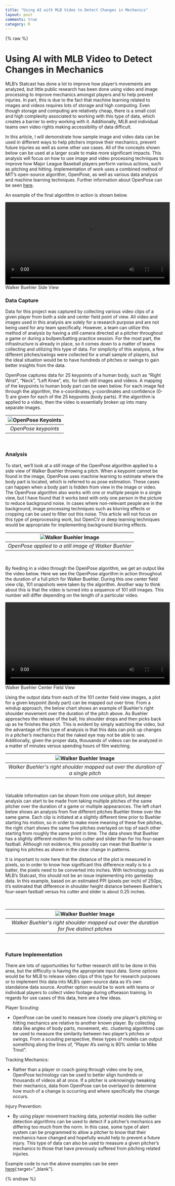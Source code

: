 ```yaml
---
title: "Using AI with MLB Video to Detect Changes in Mechanics"
layout: post
comments: true
category: R
---
```


{% raw %}

# Using AI with MLB Video to Detect Changes in Mechanics

MLB’s Statcast has done a lot to improve how player’s movements are analyzed, but little public research has been done using video and image processing to improve mechanics amongst players and to help prevent injuries.  In part, this is due to the fact that machine learning related to images and videos requires lots of storage and high computing.  Even though storage and computing are relatively cheap, there is a small cost and high complexity associated to working with this type of data, which creates a barrier to entry working with it. Additionally, MLB and individual teams own video rights making accessibility of data difficult. 

In this article, I will demonstrate how sample image and video data can be used in different ways to help pitchers improve their mechanics, prevent future injuries as well as some other use cases. All of the concepts shown below can be used at a larger scale to make more significant impacts.  This analysis will focus on how to use image and video processing techniques to improve how Major League Baseball players perform various actions, such as pitching and hitting.  Implementation of work uses a combined method of MIT’s open-source algorithm, OpenPose, as well as various data analysis and machine learning techniques.  Further information about OpenPose can be seen [here](https://github.com/CMU-Perceptual-Computing-Lab/openpose).

An example of the final algorithm in action is shown below.

<video width="520" controls>
<source type="video/mp4" src="/figure/2021-06-07-mlb-openpose/buehler_side_output.mp4">
</video>  
Walker Buehler Side View

<br>
  
### Data Capture

Data for this project was captured by collecting various video clips of a given player from both a side and center field point of view.  All video and images used in this analysis are solely for a research purpose and are not being used for any team specifically.  However, a team can utilize this method of analysis by having a still camera directed at a pitcher throughout a game or during a bullpen/batting practice session.  For the most part, the infrastructure is already in place, so it comes down to a matter of teams collecting and utilizing this type of data.  For simplicity of this analysis, a few different pitches/swings were collected for a small sample of players, but the ideal situation would be to have hundreds of pitches or swings to gain better insights from the data.

OpenPose captures data for 25 keypoints of a human body, such as “Right Wrist”, “Neck”, “Left Knee”, etc. for both still images and videos.  A mapping of the keypoints to human body part can be seen below.  For each image fed through the algorithm, the x-coordinates, y-coordinates and confidence (0-1) are given for each of the 25 keypoints (body parts).  If the algorithm is applied to a video, then the video is essentially broken up into many separate images.

| ![OpenPose Keyoints](/figure/2021-06-07-mlb-openpose/openpose_keypoints.png) |
|:--:| 
| *OpenPose keypoints* |
  
<br>
  
  
### Analysis 
To start, we’ll look at a still image of the OpenPose algorithm applied to a side view of Walker Buehler throwing a pitch.  When a keypoint cannot be found in the image, OpenPose uses machine learning to estimate where the body part is located, which is referred to as pose estimation.  These cases can happen when a body part is hidden from view in the image or video.  The OpenPose algorithm also works with one or multiple people in a single view, but I have found that it works best with only one person in the picture to reduce background noise. In cases where non-relevant people are in the background, image processing techniques such as blurring effects or cropping can be used to filter out this noise.  This article will not focus on this type of preprocessing work, but OpenCV or deep learning techniques would be appropriate for implementing background blurring effects. 


| ![Walker Buehler Image](/figure/2021-06-07-mlb-openpose/buehler1.png) |
|:--:| 
| *OpenPose applied to a still image of Walker Buehler* | 
  
<br>

By feeding in a video through the OpenPose algorithm, we get an output like the video below.  Here we see the OpenPose algorithm in action throughout the duration of a full pitch for Walker Buehler. During this one center field view clip, 101 snapshots were taken by the algorithm.  Another way to think about this is that the video is turned into a sequence of 101 still images.  This number will differ depending on the length of a particular video.  

<video width="520" controls>
<source type="video/mp4" src="/figure/2021-06-07-mlb-openpose/buehler_cf_output.gif">
</video>
Walker Buehler Center Field View

<br>
  
Using the output data from each of the 101 center field view images, a plot for a given keypoint (body part) can be mapped out over time.  From a windup approach, the below chart shows an example of Buehler’s right shoulder movement over the duration of the pitch above.  As Buehler approaches the release of the ball, his shoulder drops and then picks back up as he finishes the pitch.  This is evident by simply watching the video, but the advantage of this type of analysis is that this data can pick up changes in a pitcher’s mechanics that the naked eye may not be able to see.  Additionally, given the proper data, thousands of videos can be analyzed in a matter of minutes versus spending hours of film watching.

| ![Walker Buehler Image](/figure/2021-06-07-mlb-openpose/buehler2.png) |
|:--:| 
| *Walker Buehler's right shoulder mapped out over the duration of a single pitch* |

<br>

Valuable information can be shown from one unique pitch, but deeper analysis can start to be made from taking multiple pitches of the same pitcher over the duration of a game or multiple appearances.  The left chart below shows an analysis from five different pitches Buehler threw over the same game.  Each clip is initiated at a slightly different time prior to Buehler starting his motion, so in order to make more meaning of these five pitches, the right chart shows the same five pitches overlayed on top of each other starting from roughly the same point in time.  The data shows that Buehler has a slightly different motion for his cutter and slider than for his four-seam fastball.  Although not evidence, this possibly can mean that Buehler is tipping his pitches as shown in the clear change in patterns. 

It is important to note here that the distance of the plot is measured in pixels, so in order to know how significant this difference really is to a batter, the pixels need to be converted into inches.  With technology such as MLB’s Statcast, this should not be an issue implementing into gameday data.  In this example, based on an estimated PPI (pixels per inch) of 250px, it’s estimated that difference in shoulder height distance between Buehler’s four-seam fastball versus his cutter and slider is about 0.25 inches.


<br>

| ![Walker Buehler Image](/figure/2021-06-07-mlb-openpose/buehler5.png) |
|:--:| 
| *Walker Buehler's right shoulder mapped out over the duration for five distinct pitches* |

<br>

### Future Implementation 

There are lots of opportunities for further research still to be done in this area, but the difficulty is having the appropriate input data.  Some options would be for MLB to release video clips of this type for research purposes or to implement this data into MLB’s open-source data as it’s own standalone data source.  Another option would be to work with teams or individual players to collect video footage during offseason training.  In regards for use cases of this data, here are a few ideas.

Player Scouting:
  - OpenPose can be used to measure how closely one player’s pitching or hitting mechanics are relative to another known player. By collecting data like angles of body parts, movement, etc. clustering algorithms can be used to measure the similarity between two player’s pitches or swings.  From a scouting perspective, these types of models can output something along the lines of, “Player A’s swing is 80% similar to Mike Trout”.


Tracking Mechanics:
  - Rather than a player or coach going through video one by one, OpenPose technology can be used to better align hundreds or thousands of videos all at once. If a pitcher is unknowingly tweaking their mechanics, data from OpenPose can be overlayed to determine how much of a change is occurring and where specifically the change occurs.


Injury Prevention:
  - By using player movement tracking data, potential models like outlier detection algorithms can be used to detect if a pitcher’s mechanics are differing too much from the norm. In this case, some type of alert system can be programmed to allow a pitcher to know that their mechanics have changed and hopefully would help to prevent a future injury. This type of data can also be used to measure a given pitcher’s mechanics to those that have previously suffered from pitching related injuries.


Example code to run the above examples can be seen [here](https://github.com/malteranalytics/malteranalytics.github.io/blob/master/research/OpenPose.ipynb){:target="_blank"}.



{% endraw %}

<script>
  (function(i,s,o,g,r,a,m){i['GoogleAnalyticsObject']=r;i[r]=i[r]||function(){
  (i[r].q=i[r].q||[]).push(arguments)},i[r].l=1*new Date();a=s.createElement(o),
  m=s.getElementsByTagName(o)[0];a.async=1;a.src=g;m.parentNode.insertBefore(a,m)
  })(window,document,'script','//www.google-analytics.com/analytics.js','ga');

  ga('create', 'UA-57468410-2', 'auto');
  ga('send', 'pageview');

</script>
